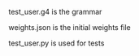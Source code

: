 test_user.g4 is the grammar

weights.json is the initial weights file

test_user.py is used for tests
